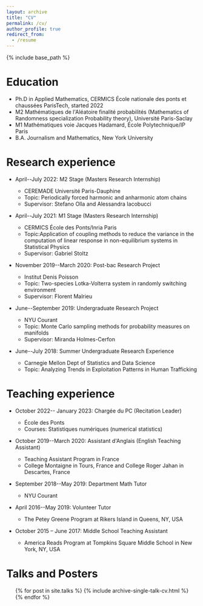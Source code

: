 ```yaml
---
layout: archive
title: "CV"
permalink: /cv/
author_profile: true
redirect_from:
  - /resume
---
```


{% include base_path %}

Education
======
* Ph.D in Applied Mathematics, CERMICS École nationale des ponts et chaussées ParisTech, started 2022
* M2 Mathématiques de l'Aléatoire finalité probabilités (Mathematics of Randomness specialization Probability theory), Université Paris-Saclay
* M1 Mathématiques voie Jacques Hadamard, École Polytechnique/IP Paris
* B.A. Journalism and Mathematics, New York University

Research experience
======
* April--July 2022: M2 Stage (Masters Research Internship)
  * CEREMADE Université Paris-Dauphine
  * Topic: Periodically forced harmonic and anharmonic atom chains
  * Supervisor: Stefano Olla and Alessandra Iacobucci

* April--July 2021: M1 Stage (Masters Research Internship)
  * CERMICS École des Ponts/Inria Paris
  * Topic:Application of coupling methods to reduce the variance in the computation of linear response in non-equilibrium systems in Statistical Physics
  * Supervisor: Gabriel Stoltz

* November 2019--March 2020: Post-bac Research Project
  * Institut Denis Poisson
  * Topic: Two-species Lotka-Volterra system in randomly switching environment
  * Supervisor: Florent Malrieu

* June--September 2019: Undergraduate Research Project
  * NYU Courant
  * Topic: Monte Carlo sampling methods for probability measures on manifolds
  * Supervisor: Miranda Holmes-Cerfon

* June--July 2018: Summer Undergraduate Research Experience         
  * Carnegie Mellon Dept of Statistics and Data Science
  * Topic: Analyzing Trends in Exploitation Patterns in Human Trafficking

Teaching experience
======
* October 2022-- January 2023: Chargée du PC (Recitation Leader)
  * École des Ponts
  * Courses: Statistiques numériques (numerical statistics)

* October 2019--March 2020: Assistant d'Anglais (English Teaching Assistant)
  * Teaching Assistant Program in France 
  * College Montaigne in Tours, France and College Roger Jahan in Descartes, France

* September 2018--May 2019: Department Math Tutor
  * NYU Courant

* April 2016--May 2019: Volunteer Tutor
  * The Petey Greene Program at Rikers Island in Queens, NY, USA

* October 2015 – June 2017: Middle School Teaching Assistant
  * America Reads Program at Tompkins Square Middle School in New York, NY, USA

<!-- Publications
======
  <ul>{% for post in site.publications %}
    {% include archive-single-cv.html %}
  {% endfor %}</ul> -->
  
Talks and Posters
======
<ul>{% for post in site.talks %}
    {% include archive-single-talk-cv.html %}
  {% endfor %}</ul>
  
<!-- Teaching
======
  <ul>{% for post in site.teaching %}
    {% include archive-single-cv.html %}
  {% endfor %}</ul> -->
  
<!-- Service and leadership
======
* Currently signed in to 43 different slack teams -->
